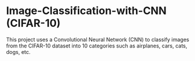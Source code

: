 # Image-Classification-with-CNN (CIFAR-10)
This project uses a Convolutional Neural Network (CNN) to classify images from the CIFAR-10 dataset into 10 categories such as airplanes, cars, cats, dogs, etc.
